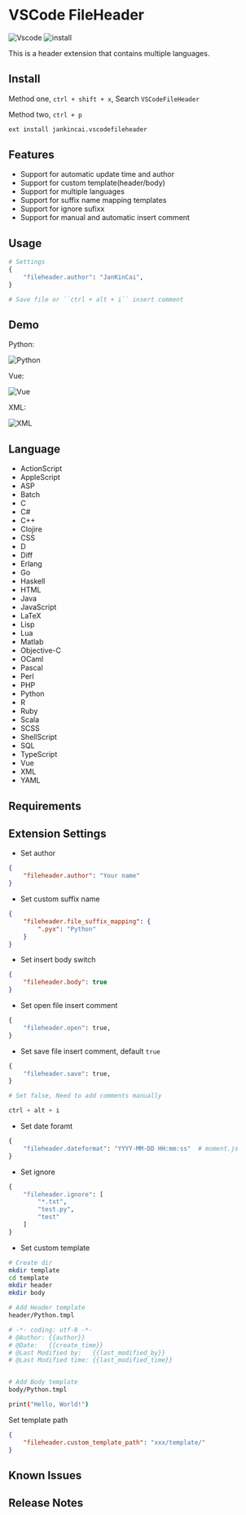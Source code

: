 # VSCode FileHeader

![Vscode](https://vsmarketplacebadge.apphb.com/version-short/jankincai.vscodefileheader.svg?style=flat-square) ![install](https://vsmarketplacebadge.apphb.com/installs-short/jankincai.vscodefileheader.svg?style=flat-square)

This is a header extension that contains multiple languages.

## Install

Method one, ``ctrl + shift + x``, Search ``VSCodeFileHeader``

Method two, ``ctrl + p``

```bash
ext install jankincai.vscodefileheader
```

## Features

* Support for automatic update time and author
* Support for custom template(header/body)
* Support for multiple languages
* Support for suffix name mapping templates
* Support for ignore sufixx
* Support for manual and automatic insert comment

## Usage

```python
# Settings
{
    "fileheader.author": "JanKinCai",
}

# Save file or ``ctrl + alt + i`` insert comment
```

## Demo

Python:

![Python](images/python.png)

Vue:

![Vue](images/vue.png)

XML:

![XML](images/xml.png)

## Language

* ActionScript
* AppleScript
* ASP
* Batch
* C
* C#
* C++
* Clojire
* CSS
* D
* Diff
* Erlang
* Go
* Haskell
* HTML
* Java
* JavaScript
* LaTeX
* Lisp
* Lua
* Matlab
* Objective-C
* OCaml
* Pascal
* Perl
* PHP
* Python
* R
* Ruby
* Scala
* SCSS
* ShellScript
* SQL
* TypeScript
* Vue
* XML
* YAML

## Requirements

## Extension Settings

* Set author

```json
{
    "fileheader.author": "Your name"
}
```

* Set custom suffix name

```json
{
    "fileheader.file_suffix_mapping": {
        ".pyx": "Python"
    }
}
```

* Set insert body switch

```json
{
    "fileheader.body": true
}
```

* Set open file insert comment

```python
{
    "fileheader.open": true,
}
```

* Set save file insert comment, default ``true``

```python
{
    "fileheader.save": true,
}

# Set false, Need to add comments manually

ctrl + alt + i
```

* Set date foramt

```python
{
    "fileheader.dateformat": "YYYY-MM-DD HH:mm:ss"  # moment.js
}
```

* Set ignore

```python
{
    "fileheader.ignore": [
        "*.txt",
        "test.py",
        "test"
    ]
}
```

* Set custom template

```bash
# Create dir
mkdir template
cd template
mkdir header
mkdir body

# Add Header template
header/Python.tmpl

# -*- coding: utf-8 -*-
# @Author: {{author}}
# @Date:   {{create_time}}
# @Last Modified by:   {{last_modified_by}}
# @Last Modified time: {{last_modified_time}}


# Add Body template
body/Python.tmpl

print("Hello, World!")
```

Set template path

```json
{
    "fileheader.custom_template_path": "xxx/template/"
}
```

## Known Issues

## Release Notes
